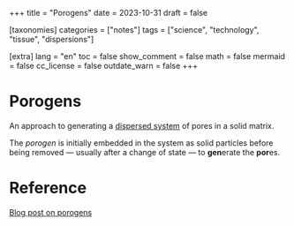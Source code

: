 +++
title = "Porogens"
date = 2023-10-31
draft = false

[taxonomies]
categories = ["notes"]
tags = ["science", "technology", "tissue", "dispersions"]

[extra]
lang = "en"
toc = false
show_comment = false
math = false
mermaid = false
cc_license = false
outdate_warn = false
+++

# Porogens 

An approach to generating a [dispersed
system](@/notes/dispersed-system.md) of pores in a solid matrix.

The _porogen_ is initially embedded in the system as solid particles
before being removed — usually after a change of state — to
**gen**erate the **por**es.

# Reference

[Blog post on porogens](@/blog/explaining/2023-09-02-pore-generators.md)
